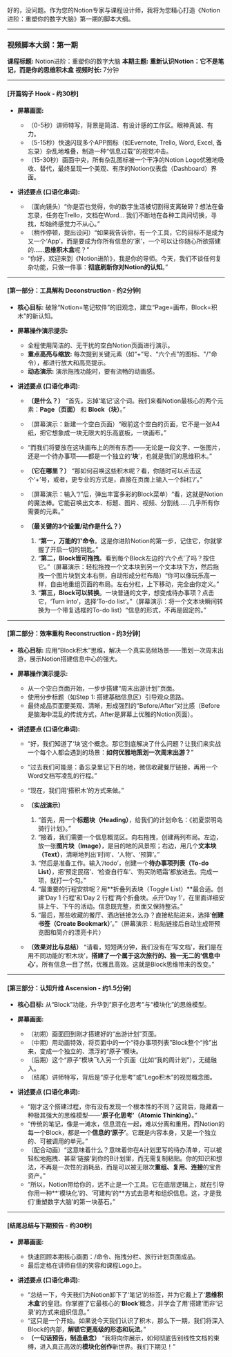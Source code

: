好的，没问题。作为您的Notion专家与课程设计师，我将为您精心打造《Notion进阶：重塑你的数字大脑》第一期的脚本大纲。

---

### **视频脚本大纲：第一期**

**课程标题:** Notion进阶：重塑你的数字大脑
**本期主题:** **重新认识Notion：它不是笔记，而是你的思维积木盒**
**视频时长:** 7分钟

---

#### **[开篇钩子 Hook - 约30秒]**

*   **屏幕画面:**
    *   （0-5秒）讲师特写，背景是简洁、有设计感的工作区。眼神真诚、有力。
    *   （5-15秒）快速闪现多个APP图标（如Evernote, Trello, Word, Excel, 备忘录）杂乱地堆叠，制造一种“信息过载”的视觉冲击。
    *   （15-30秒）画面中央，所有杂乱图标被一个干净的Notion Logo优雅地吸收、替代，最终呈现一个美观、有序的Notion仪表盘（Dashboard）界面。

*   **讲述要点 (口语化串词):**
    *   （面向镜头）“你是否也觉得，你的数字生活被切割得支离破碎？想法在备忘录，任务在Trello，文档在Word… 我们不断地在各种工具间切换，寻找，却始终感觉力不从心。”
    *   （稍作停顿，提出设问）“如果我告诉你，有一个工具，它的目标不是成为又一个‘App’，而是要成为你所有信息的‘家’，一个可以让你随心所欲搭建的……**思维积木盒**呢？”
    *   “你好，欢迎来到《Notion进阶》，我是你的导师。今天，我们不谈任何复杂功能，只做一件事：**彻底刷新你对Notion的认知**。”

---

#### **[第一部分：工具解构 Deconstruction - 约2分钟]**

*   **核心目标:** 破除“Notion=笔记软件”的旧观念，建立“Page=画布，Block=积木”的新认知。
*   **屏幕操作演示提示:**
    *   全程使用简洁的、无干扰的空白Notion页面进行演示。
    *   **重点高亮与缩放:** 每次提到关键元素（如“+”号、“六个点”的图标、"/"命令），都进行放大和高亮提示。
    *   **动态演示:** 演示拖拽功能时，要有流畅的动画感。

*   **讲述要点 (口语化串词):**
    *   **（是什么？）** “首先，忘掉‘笔记’这个词。我们来看Notion最核心的两个元素：**Page（页面）** 和 **Block（块）**。”
    *   （屏幕演示：新建一个空白页面）“眼前这个空白的页面，它不是一张A4纸，把它想象成一块无限大的乐高底板，一块画布。”
    *   “而我们将要放在这块画布上的所有东西——无论是一段文字、一张图片，还是一个待办事项——都是一个独立的‘**块**’，也就是我们的思维积木。”

    *   **（它在哪里？）** “那如何召唤这些积木呢？看，你随时可以点击这个‘+’号，或者，更专业的方式是，直接在页面上输入一个斜杠‘/’。”
    *   （屏幕演示：输入“/”后，弹出丰富多彩的Block菜单）“看，这就是Notion的魔法棒。它能召唤出文本、标题、图片、视频、分割线……几乎所有你需要的元素。”

    *   **（最关键的3个设置/动作是什么？）**
        1.  “**第一，万能的‘/’命令**。这是你进阶Notion的第一步，记住它，你就掌握了开启一切的钥匙。”
        2.  “**第二，Block皆可拖拽**。看到每个Block左边的‘六个点’了吗？按住它。”（屏幕演示：轻松拖拽一个文本块到另一个文本块下方，然后拖拽一个图片块到文本右侧，自动形成分栏布局）“你可以像玩乐高一样，自由地重组页面的布局。左右分栏，上下移动，完全由你定义。”
        3.  “**第三，Block可以转换**。一块普通的文字，想变成待办事项？点击它，‘Turn into’，选择‘To-do list’。”（屏幕演示：将一个文本块瞬间转换为一个带复选框的To-do list）“信息的形式，不再是固定的。”

---

#### **[第二部分：效率重构 Reconstruction - 约3分钟]**

*   **核心目标:** 应用“Block积木”思维，解决一个真实高频场景——策划一次周末出游，展示Notion搭建信息中心的强大。
*   **屏幕操作演示提示:**
    *   从一个空白页面开始，一步步搭建“周末出游计划”页面。
    *   使用分步标题（如Step 1: 搭建基础信息区）引导观众思路。
    *   最终成品页面要美观、清晰，形成强烈的“Before/After”对比感（Before是脑海中混乱的传统方式，After是屏幕上优雅的Notion页面）。

*   **讲述要点 (口语化串词):**
    *   “好，我们知道了‘块’这个概念。那它到底解决了什么问题？让我们来实战一个每个人都会遇到的场景：**如何优雅地策划一次周末出游？**”
    *   “过去我们可能是：备忘录里记下目的地，微信收藏餐厅链接，再用一个Word文档写凌乱的行程。”
    *   “现在，我们用‘搭积木’的方式来做。”

    *   **（实战演示）**
        1.  “首先，用一个**标题块（Heading）**，给我们的计划命名：《初夏崇明岛骑行计划》。”
        2.  “接着，我们需要一个信息概览区。向右拖拽，创建两列布局。左边，放一张**图片块（Image）**，是目的地的风景照；右边，用几个**文本块（Text）**，清晰地列出‘时间’、‘人物’、‘预算’。”
        3.  “然后是准备工作。输入‘/todo’，创建一个**待办事项列表（To-do List）**，把‘预定民宿’、‘检查自行车’、‘购买防晒霜’都放进去。完成一项，就打一个勾。”
        4.  “最重要的行程安排呢？用**折叠列表块（Toggle List）**最合适。创建‘Day 1 行程’和‘Day 2 行程’两个折叠块。点开‘Day 1’，在里面详细安排上午、下午的活动。信息既完整，页面又保持整洁。”
        5.  “最后，那些收藏的餐厅、酒店链接怎么办？直接粘贴进来，选择‘**创建书签（Create Bookmark）**’。”（屏幕演示：粘贴链接后自动生成带预览图和简介的漂亮卡片）

    *   **（效果对比与总结）** “请看，短短两分钟，我们没有在‘写文档’，我们是在用不同功能的‘积木块’，**搭建了一个属于这次旅行的、独一无二的‘信息中心’**。所有信息一目了然，优雅且高效。这就是Block思维带来的改变。”

---

#### **[第三部分：认知升维 Ascension - 约1.5分钟]**

*   **核心目标:** 从“Block”功能，升华到“原子化思考”与“模块化”的思维模型。
*   **屏幕画面:**
    *   （初期）画面回到刚才搭建好的“出游计划”页面。
    *   （中期）用动画特效，将页面中的一个“待办事项列表”Block整个“拎”出来，变成一个独立的、漂浮的“原子”模块。
    *   （后期）这个“原子”模块飞入另一个页面（比如“我的周计划”），无缝融入。
    *   （结尾）讲师特写，背后是“原子化思考”或“Lego积木”的视觉概念图。

*   **讲述要点 (口语化串词):**
    *   “刚才这个搭建过程，你有没有发现一个根本性的不同？这背后，隐藏着一种极其强大的思维模型——**‘原子化思考’（Atomic Thinking）**。”
    *   “传统的笔记，像是一滩水，信息混在一起，难以分离和重用。而Notion的每一个Block，都是一个**信息的‘原子’**。它既是内容本身，又是一个独立的、可被调用的单元。”
    *   （配合动画）“这意味着什么？意味着你在A计划里写的待办清单，可以被轻松地拖拽、甚至‘链接’到你的B计划里，而无需复制粘贴。你的知识和想法，不再是一次性的消耗品，而是可以被无限次**重组、复用、连接**的宝贵资产。”
    *   “所以，Notion带给你的，远不止是一个工具。它在底层逻辑上，就在引导你用一种**‘模块化’的、‘可建构’的**方式去思考和组织信息。这，才是我们‘重塑数字大脑’的第一块基石。”

---

#### **[结尾总结与下期预告 - 约30秒]**

*   **屏幕画面:**
    *   快速回顾本期核心画面：/命令、拖拽分栏、旅行计划页面成品。
    *   最后定格在讲师自信的笑容和课程Logo上。

*   **讲述要点 (口语化串词):**
    *   “总结一下，今天我们为Notion卸下了‘笔记’的标签，并为它戴上了‘**思维积木盒**’的皇冠。你掌握了它最核心的‘**Block**’概念，并学会了用‘搭建’而非‘记录’的方式来组织信息。”
    *   “这只是一个开始。如果说今天我们认识了积木，那么下一期，我们将深入Block的内部，**解锁它更高级的形态和玩法**。”
    *   **（一句话预告，制造悬念）** “我将向你展示，如何彻底告别线性文档的束缚，进入真正高效的**模块化创作**新世界。我们下期见！”